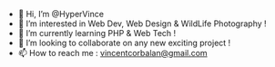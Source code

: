 - 👋 Hi, I’m @HyperVince
- 👀 I’m interested in Web Dev, Web Design & WildLife Photography !
- 🌱 I’m currently learning PHP & Web Tech !
- 💞️ I’m looking to collaborate on any new exciting project !
- 📫 How to reach me : vincentcorbalan@gmail.com

<!---
HyperVince/HyperVince is a ✨ special ✨ repository because its `README.md` (this file) appears on your GitHub profile.
You can click the Preview link to take a look at your changes.
--->
